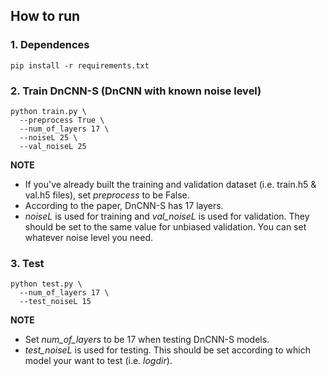 ## How to run

### 1. Dependences
```shell
pip install -r requirements.txt
```

### 2. Train DnCNN-S (DnCNN with known noise level)
```shell
python train.py \
  --preprocess True \
  --num_of_layers 17 \
  --noiseL 25 \
  --val_noiseL 25
```
**NOTE**

* If you've already built the training and validation dataset (i.e. train.h5 & val.h5 files), set *preprocess* to be False.
* According to the paper, DnCNN-S has 17 layers.
* *noiseL* is used for training and *val_noiseL* is used for validation. They should be set to the same value for unbiased validation. You can set whatever noise level you need.

### 3. Test
```shell
python test.py \
  --num_of_layers 17 \
  --test_noiseL 15
```
**NOTE**
* Set *num_of_layers* to be 17 when testing DnCNN-S models.
* *test_noiseL* is used for testing. This should be set according to which model your want to test (i.e. *logdir*).
